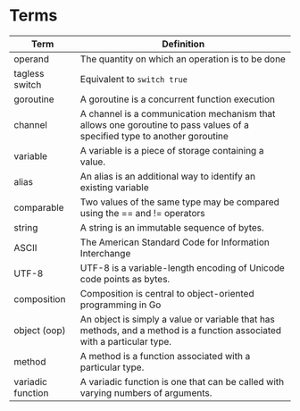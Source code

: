 # Terms


|       Term        |                                                        Definition                                                        |
| ----------------- | ------------------------------------------------------------------------------------------------------------------------ |
| operand           | The quantity on which an operation is to be done                                                                         |
| tagless switch    | Equivalent to `switch true`                                                                                              |
| goroutine         | A goroutine is a concurrent function execution                                                                           |
| channel           | A channel is a communication mechanism that allows one goroutine to pass values of a specified type to another goroutine |
| variable          | A variable is a piece of storage containing a value.                                                                     |
| alias             | An alias is an additional way to identify an existing variable                                                           |
| comparable        | Two values of the same type may be compared using the == and != operators                                                |
| string            | A string is an immutable sequence of bytes.                                                                              |
| ASCII             | The American Standard Code for Information Interchange                                                                   |
| UTF-8             | UTF-8 is a variable-length encoding of Unicode code points as bytes.                                                     |
| composition       | Composition is central to object-oriented programming in Go                                                              |
| object (oop)      | An object is simply a value or variable that has methods, and a method is a function associated with a particular type.  |
| method            | A method is a function associated with a particular type.                                                                |
| variadic function | A variadic function is one that can be called with varying numbers of arguments.                                         |